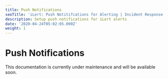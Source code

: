 ```yaml
---
title: Push Notifications
seoTitle: 'iLert: Push Notitifcations for Alerting | Incident Response | Uptime'
description: Setup push notifications for iLert alerts
date: '2020-04-24T05:02:05.000Z'
weight: 1
---
```


# Push Notifications

This documentation is currently under maintenance and will be available soon.


